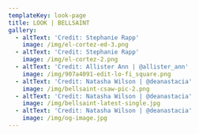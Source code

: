 ```yaml
---
templateKey: look-page
title: LOOK | BELLSAINT
gallery:
  - altText: 'Credit: Stephanie Rapp'
    image: /img/el-cortez-ed-3.png
  - altText: 'Credit: Stephanie Rapp'
    image: /img/el-cortez-2.png
  - altText: 'Credit: Allister Ann | @allister_ann'
    image: /img/907a4091-edit-lo-fi_square.png
  - altText: 'Credit: Natasha Wilson | @deanastacia'
    image: /img/bellsaint-csaw-pic-2.png
  - altText: 'Credit: Natasha Wilson | @deanastacia'
    image: /img/bellsaint-latest-single.jpg
  - altText: 'Credit: Natasha Wilson | @deanastacia'
    image: /img/og-image.jpg
---
```


